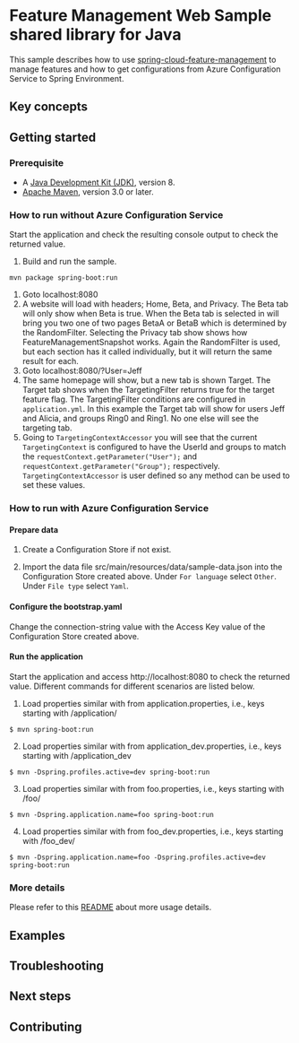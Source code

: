 # Feature Management Web Sample shared library for Java

This sample describes how to use [spring-cloud-feature-management](../../spring-cloud-azure-feature-management/README.md) to manage features and how to get configurations from Azure Configuration Service to Spring Environment.

## Key concepts
## Getting started

### Prerequisite

* A [Java Development Kit (JDK)](https://docs.microsoft.com/java/azure/jdk/?view=azure-java-stable), version 8.
* [Apache Maven](http://maven.apache.org/), version 3.0 or later.

### How to run without Azure Configuration Service
Start the application and check the resulting console output to check the returned value.

1. Build and run the sample.

```terminal
mvn package spring-boot:run
```

1. Goto localhost:8080
1. A website will load with headers; Home, Beta, and Privacy. The Beta tab will only show when Beta is true. When the Beta tab is selected in will bring you two one of two pages BetaA or BetaB which is determined by the RandomFilter. Selecting the Privacy tab show shows how FeatureManagementSnapshot works. Again the RandomFilter is used, but each section has it called individually, but it will return the same result for each.
1. Goto localhost:8080/?User=Jeff
1. The same homepage will show, but a new tab is shown Target. The Target tab shows when the TargetingFilter returns true for the target feature flag. The TargetingFilter conditions are configured in `application.yml`. In this example the Target tab will show for users Jeff and Alicia, and groups Ring0 and Ring1. No one else will see the targeting tab.
1. Going to `TargetingContextAccessor` you will see that the current `TargetingContext` is configured to have the UserId and groups to match the `requestContext.getParameter("User");` and `requestContext.getParameter("Group");` respectively. `TargetingContextAccessor` is user defined so any method can be used to set these values.

### How to run with Azure Configuration Service

#### Prepare data

1. Create a Configuration Store if not exist.

2. Import the data file src/main/resources/data/sample-data.json into the Configuration Store created above. Under `For language` select `Other`. Under `File type` select `Yaml`.

#### Configure the bootstrap.yaml

Change the connection-string value with the Access Key value of the Configuration Store created above.

#### Run the application

Start the application and access http://localhost:8080 to check the returned value. Different commands for different scenarios are listed below.

1. Load properties similar with from application.properties, i.e., keys starting with /application/
```
$ mvn spring-boot:run
```

2. Load properties similar with from application_dev.properties, i.e., keys starting with /application_dev
```
$ mvn -Dspring.profiles.active=dev spring-boot:run
```

3. Load properties similar with from foo.properties, i.e., keys starting with /foo/
```
$ mvn -Dspring.application.name=foo spring-boot:run
```

4. Load properties similar with from foo_dev.properties, i.e., keys starting with /foo_dev/
```
$ mvn -Dspring.application.name=foo -Dspring.profiles.active=dev spring-boot:run
```

### More details

Please refer to this [README](../../spring-cloud-azure-starters/spring-cloud-starter-azure-appconfiguration-config/) about more usage details. 

## Examples
## Troubleshooting
## Next steps
## Contributing

